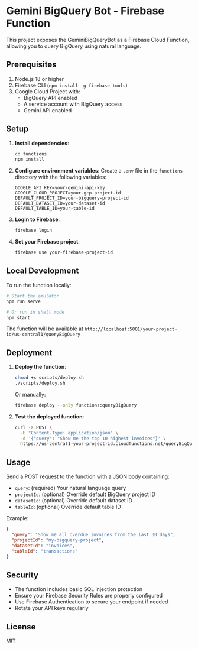 # Gemini BigQuery Bot - Firebase Function

This project exposes the GeminiBigQueryBot as a Firebase Cloud Function, allowing you to query BigQuery using natural language.

## Prerequisites

1. Node.js 18 or higher
2. Firebase CLI (`npm install -g firebase-tools`)
3. Google Cloud Project with:
   - BigQuery API enabled
   - A service account with BigQuery access
   - Gemini API enabled

## Setup

1. **Install dependencies**:
   ```bash
   cd functions
   npm install
   ```

2. **Configure environment variables**:
   Create a `.env` file in the `functions` directory with the following variables:
   ```
   GOOGLE_API_KEY=your-gemini-api-key
   GOOGLE_CLOUD_PROJECT=your-gcp-project-id
   DEFAULT_PROJECT_ID=your-bigquery-project-id
   DEFAULT_DATASET_ID=your-dataset-id
   DEFAULT_TABLE_ID=your-table-id
   ```

3. **Login to Firebase**:
   ```bash
   firebase login
   ```

4. **Set your Firebase project**:
   ```bash
   firebase use your-firebase-project-id
   ```

## Local Development

To run the function locally:

```bash
# Start the emulator
npm run serve

# Or run in shell mode
npm start
```

The function will be available at `http://localhost:5001/your-project-id/us-central1/queryBigQuery`

## Deployment

1. **Deploy the function**:
   ```bash
   chmod +x scripts/deploy.sh
   ./scripts/deploy.sh
   ```

   Or manually:
   ```bash
   firebase deploy --only functions:queryBigQuery
   ```

2. **Test the deployed function**:
   ```bash
   curl -X POST \
     -H "Content-Type: application/json" \
     -d '{"query": "Show me the top 10 highest invoices"}' \
     https://us-central1-your-project-id.cloudfunctions.net/queryBigQuery
   ```

## Usage

Send a POST request to the function with a JSON body containing:
- `query`: (required) Your natural language query
- `projectId`: (optional) Override default BigQuery project ID
- `datasetId`: (optional) Override default dataset ID
- `tableId`: (optional) Override default table ID

Example:
```json
{
  "query": "Show me all overdue invoices from the last 30 days",
  "projectId": "my-bigquery-project",
  "datasetId": "invoices",
  "tableId": "transactions"
}
```

## Security

- The function includes basic SQL injection protection
- Ensure your Firebase Security Rules are properly configured
- Use Firebase Authentication to secure your endpoint if needed
- Rotate your API keys regularly

## License

MIT
